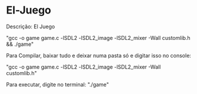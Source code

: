 # El-Juego
Descrição: El Juego

"gcc -o game game.c -lSDL2 -lSDL2_image -lSDL2_mixer -Wall customlib.h && ./game"


Para Compilar, baixar tudo e deixar numa pasta só e digitar isso no console:

"gcc -o game game.c -lSDL2 -lSDL2_image -lSDL2_mixer -Wall customlib.h"


Para executar, digite no terminal:
"./game"